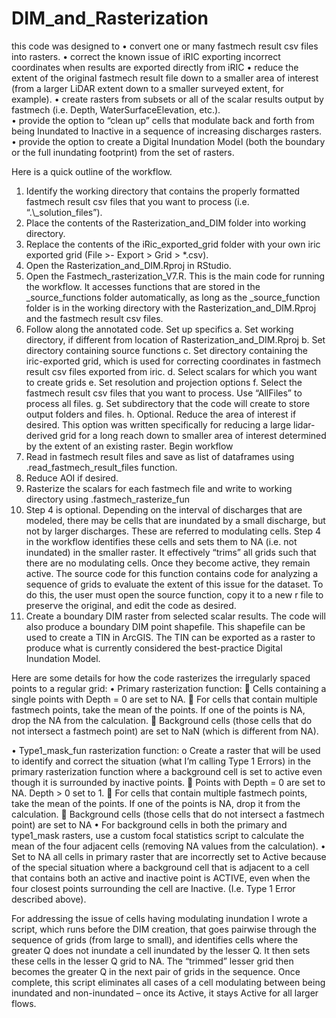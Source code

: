 # DIM_and_Rasterization

this code was designed to 
•	convert one or many fastmech result csv files into rasters. 
•	correct the known issue of iRIC exporting incorrect coordinates when results are exported directly from iRIC
•	reduce the extent of the original fastmech result file down to a smaller area of interest (from a larger LiDAR extent down to a smaller surveyed extent, for example).
•	create rasters from subsets or all of the scalar results output by fastmech (i.e. Depth, WaterSurfaceElevation, etc.).  
•	provide the option to “clean up” cells that modulate back and forth from being Inundated to Inactive in a sequence of increasing discharges rasters. 
•	provide the option to create a Digital Inundation Model (both the boundary or the full inundating footprint) from the set of rasters.  
 
Here is a quick outline of the workflow.
1.	Identify the working directory that contains the properly formatted fastmech result csv files that you want to process (i.e. “.\\_solution_files”). 
2.	Place the contents of the Rasterization_and_DIM folder into working directory. 
3.	Replace the contents of the iRic_exported_grid folder with your own iric exported grid (File >- Export > Grid > *.csv).
4.	Open the Rasterization_and_DIM.Rproj in RStudio.
5.	Open the Fastmech_rasterization_V7.R. This is the main code for running the workflow. It accesses functions that are stored in the _source_functions folder automatically, as long as the _source_function folder is in the working directory with the Rasterization_and_DIM.Rproj and the fastmech result csv files. 
6.	Follow along the annotated code. 
Set up specifics
a.	Set working directory, if different from location of Rasterization_and_DIM.Rproj
b.	Set directory containing source functions
c.	Set directory containing the iric-exported grid, which is used for correcting coordinates in fastmech result csv files exported from iric.
d.	Select scalars for which you want to create grids
e.	Set resolution and projection options
f.	Select the fastmech result csv files that you want to process. Use “AllFiles” to process all files. 
g.	Set subdirectory that the code will create to store output folders and files.
h.	Optional. Reduce the area of interest if desired. This option was written specifically for reducing a large lidar-derived grid for a long reach down to smaller area of interest determined by the extent of an existing raster. 
Begin workflow
1.	Read in fastmech result files and save as list of dataframes using .read_fastmech_result_files function.
2.	Reduce AOI if desired.
3.	Rasterize the scalars for each fastmech file and write to working directory using .fastmech_rasterize_fun
4.	Step 4 is optional.  Depending on the interval of discharges that are modeled, there may be cells that are inundated by a small discharge, but not by larger discharges. These are referred to modulating cells. Step 4 in the workflow identifies these cells and sets them to NA (i.e. not inundated) in the smaller raster. It effectively “trims” all grids such that there are no modulating cells. Once they become active, they remain active. The source code for this function contains code for analyzing a sequence of grids to evaluate the extent of this issue for the dataset. To do this, the user must open the source function, copy it to a new r file to preserve the original, and edit the code as desired.
5.	Create a boundary DIM raster from selected scalar results. The code will also produce a  boundary DIM point shapefile. This shapefile can be used to create a TIN in ArcGIS. The TIN can be exported as a raster to produce what is currently considered the best-practice Digital Inundation Model.

Here are some details for how the code rasterizes the irregularly spaced points to a regular grid:
•	Primary rasterization function:
	Cells containing a single points with Depth = 0 are set to NA.
	For cells that contain multiple fastmech points, take the mean of the points. If one of the points is NA, drop the NA from the calculation.
	Background cells (those cells that do not intersect a fastmech point) are set to NaN (which is different from NA).

•	Type1_mask_fun rasterization function:
o	Create a raster that will be used to identify and correct the situation (what I’m calling Type 1 Errors) in the primary rasterization function where a background cell is set to active even though it is surrounded by inactive points. 
	Points with Depth = 0 are set to NA. Depth > 0 set to 1.
	For cells that contain multiple fastmech points, take the mean of the points. If one of the points is NA, drop it from the calculation.
	Background cells (those cells that do not intersect a fastmech point) are set to NA
•	For background cells in both the primary and type1_mask rasters, use a custom focal statistics script to calculate the mean of the four adjacent cells (removing NA values from the calculation).
•	Set to NA all cells in primary raster that are incorrectly set to Active because of the special situation where a background cell that is adjacent to a cell that contains both an active and inactive point is ACTIVE, even when the four closest points surrounding the cell are Inactive. (I.e. Type 1 Error described above).

For addressing the issue of cells having modulating inundation I wrote a script, which runs before the DIM creation, that goes pairwise through the sequence of grids (from large to small), and identifies cells where the greater Q does not inundate a cell inundated by the lesser Q. It then sets these cells in the lesser Q grid to NA. The “trimmed” lesser grid then becomes the greater Q in the next pair of grids in the sequence. Once complete, this script eliminates all cases of a cell modulating between being inundated and non-inundated – once its Active, it stays Active for all larger flows.

